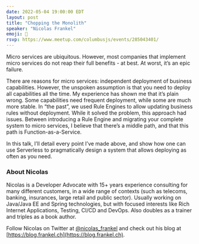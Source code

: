 ```yaml
---
date: 2022-05-04 19:00:00 EDT
layout: post
title: "Chopping the Monolith"
speaker: "Nicolas Frankel"
emoji: 🎤
rsvp: https://www.meetup.com/columbusjs/events/285043401/
---
```


Micro services are ubiquitous. However, most companies that implement micro services do not reap their full benefits - at best. At worst, it’s an epic failure.

There are reasons for micro services: independent deployment of business capabilities. However, the unspoken assumption is that you need to deploy all capabilities all the time. My experience has shown me that it’s plain wrong. Some capabilities need frequent deployment, while some are much more stable. In “the past”, we used Rule Engines to allow updating business rules without deployment. While it solved the problem, this approach had issues. Between introducing a Rule Engine and migrating your complete system to micro services, I believe that there’s a middle path, and that this path is Function-as-a-Service.

In this talk, I’ll detail every point I’ve made above, and show how one can use Serverless to pragmatically design a system that allows deploying as often as you need.

### About Nicolas

Nicolas is a Developer Advocate with 15+ years experience consulting for many different customers, in a wide range of contexts (such as telecoms, banking, insurances, large retail and public sector). Usually working on Java/Java EE and Spring technologies, but with focused interests like Rich Internet Applications, Testing, CI/CD and DevOps. Also doubles as a trainer and triples as a book author.

Follow Nicolas on Twitter at [@nicolas_frankel](https://twitter.com/nicolas_frankel) and check out his blog at [https://blog.frankel.ch](https://blog.frankel.ch).
